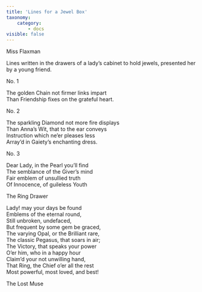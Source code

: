 ```yaml
---
title: 'Lines for a Jewel Box'
taxonomy:
    category:
        - docs
visible: false
---
```


<div class="author">Miss Flaxman</div>

<span class="title">Lines written in the drawers of a lady’s cabinet to hold jewels, presented her by a young friend.</span>


No. 1

The golden Chain not firmer links impart  
Than Friendship fixes on the grateful heart.

No. 2

The sparkling Diamond not more fire displays  
Than Anna’s Wit, that to the ear conveys  
Instruction which ne’er pleases less  
Array’d in Gaiety’s enchanting dress.

No. 3

Dear Lady, in the Pearl you’ll find  
The semblance of the Giver’s mind  
Fair emblem of unsullied truth  
Of Innocence, of guileless Youth

The Ring Drawer

Lady! may your days be found  
Emblems of the eternal round,  
Still unbroken, undefaced,  
But frequent by some gem be graced,  
The varying Opal, or the Brilliant rare,  
The classic Pegasus, that soars in air;  
The Victory, that speaks your power  
O’er him, who in a happy hour  
Claim’d your not unwilling hand,  
That Ring, the Chief o’er all the rest  
Most powerful, most loved, and best!

The Lost Muse